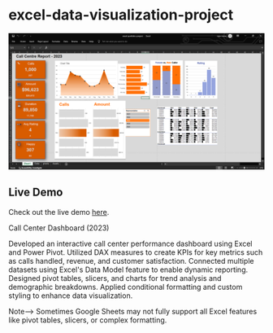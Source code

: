 # excel-data-visualization-project


![Project screenshot](https://github.com/Vipinkushuk/excel-data-visualization-project/blob/main/Screenshot%202024-12-09%20160316.png?raw=true)

## Live Demo
Check out the live demo [here](https://docs.google.com/spreadsheets/d/1S7FV2QoPf0Oo0CV7_vYygjITfghhcX5h/edit?gid=2134678908#gid=2134678908).

Call Center Dashboard (2023)


Developed an interactive call center performance dashboard using Excel and Power Pivot.
Utilized DAX measures to create KPIs for key metrics such as calls handled, revenue, and customer satisfaction.
Connected multiple datasets using Excel's Data Model feature to enable dynamic reporting.
Designed pivot tables, slicers, and charts for trend analysis and demographic breakdowns.
Applied conditional formatting and custom styling to enhance data visualization.


Note--> Sometimes Google Sheets may not fully support all Excel features like pivot tables, slicers, or complex formatting.

